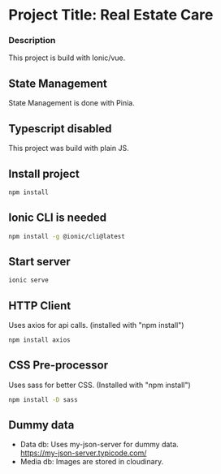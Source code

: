 # Project Title: Real Estate Care

### Description
This project is build with Ionic/vue.

## State Management
State Management is done with Pinia.

## Typescript disabled
This project was build with plain JS.

## Install project
```sh
npm install
```

## Ionic CLI is needed
```sh
npm install -g @ionic/cli@latest
```

## Start server
```sh
ionic serve
```

## HTTP Client
Uses axios for api calls. (installed with "npm install")
```sh
npm install axios
```

## CSS Pre-processor
Uses sass for better CSS. (Installed with "npm install")
```sh
npm install -D sass
```

## Dummy data
- Data db: Uses my-json-server for dummy data.<br/>https://my-json-server.typicode.com/
- Media db: Images are stored in cloudinary.




